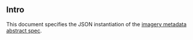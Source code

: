 ## Intro

This document specifies the JSON instantiation of the [imagery metadata abstract spec](../../abstract.md). 

